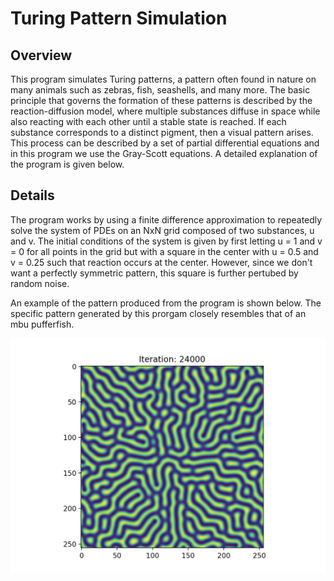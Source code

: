 # Turing Pattern Simulation

## Overview
This program simulates Turing patterns, a pattern often found in nature on many animals such as zebras, fish, seashells, and many more. The basic principle that governs the formation of these patterns is described by the reaction-diffusion model, where multiple substances diffuse in space while also reacting with each other until a stable state is reached. If each substance corresponds to a distinct pigment, then a visual pattern arises. This process can be described by a set of partial differential equations and in this program we use the Gray-Scott equations. A detailed explanation of the program is given below.

## Details
The program works by using a finite difference approximation to repeatedly solve the system of PDEs on an NxN grid composed of two substances, u and v. The initial conditions of the system is given by first letting u = 1 and v = 0 for all points in the grid but with a square in the center with u = 0.5 and v = 0.25 such that reaction occurs at the center. However, since we don't want a perfectly symmetric pattern, this square is further pertubed by random noise.

An example of the pattern produced from the program is shown below. The specific pattern generated by this prorgam closely resembles that of an mbu pufferfish.

![Example run of turing pattern](turing_pattern.png)